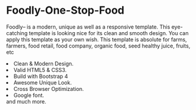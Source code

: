 # Foodly-One-Stop-Food


Foodly– is a modern, unique as well as a responsive template. This eye-catching template is looking nice for its clean and smooth design. You can apply this template as your own wish. This template is absolute for farms, farmers, food retail, food company, organic food, seed healthy juice, fruits, etc

<li>Clean &amp; Modern Design.</li>
<li>Valid HTML5 &amp; CSS3.</li>
<li>Build with Bootstrap 4</li>
<li>Awesome Unique Look.</li>
<li>Cross Browser Optimization.</li>
<li>Google font.</li>
and much more.
